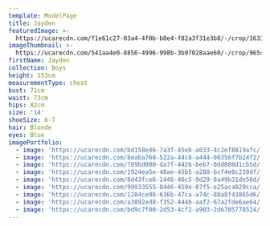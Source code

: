 ```yaml
---
template: ModelPage
title: Jayden
featuredImage: >-
  https://ucarecdn.com/f1e61c27-03a4-4f0b-b8e4-f82a3f31e3b8/-/crop/1633x1241/0,226/-/preview/
imageThumbnail: >-
  https://ucarecdn.com/541aa4e0-8856-4996-998b-3b97028aae60/-/crop/965x1289/291,0/-/preview/
firstName: Jayden
collection: Boys
height: 153cm
measurementType: chest
bust: 71cm
waist: 73cm
hips: 82cm
size: '14'
shoeSize: 6-7
hair: Blonde
eyes: Blue
imagePortfolio:
  - image: 'https://ucarecdn.com/bd158e46-7a3f-45eb-a033-4c2ef8819afc/'
  - image: 'https://ucarecdn.com/8eaba768-522a-44c8-a444-00356f7b24f2/'
  - image: 'https://ucarecdn.com/769bd000-da7f-4426-beb7-0dd808d1cb5d/'
  - image: 'https://ucarecdn.com/1924ea5e-48ae-45b5-a288-bcf4e0c239df/'
  - image: 'https://ucarecdn.com/8d43fce6-1446-46c5-9d29-8a49b31de56d/'
  - image: 'https://ucarecdn.com/99933555-8446-459e-87f5-e25aca029cca/'
  - image: 'https://ucarecdn.com/1284ce96-636b-47ca-a74c-88a8f43865d6/'
  - image: 'https://ucarecdn.com/a3892ed8-f352-444b-aaf2-67a2fde6ae64/'
  - image: 'https://ucarecdn.com/bd9c7f00-2d53-4cf2-a903-2d6705778524/'
---
```


